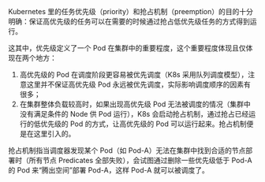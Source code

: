 Kubernetes 里的任务优先级（priority）和抢占机制（preemption）的目的十分明确：保证高优先级的任务可以在需要的时候通过抢占低优先级任务的方式得到运行。

这其中，优先级定义了一个 Pod 在集群中的重要程度，这个重要程度体现且仅体现在两个地方：

1. 高优先级的 Pod 在调度阶段更容易被优先调度（K8s 采用队列调度模型），注意这里并不保证高优先级 Pod 永远被优先调度，实际影响调度顺序的因素有很多；
2. 在集群整体负载较高时，如果出现高优先级 Pod 无法被调度的情况（集群中没有满足条件的 Node 供 Pod 运行），K8s 会启动抢占机制，通过抢占已经运行的低优先级的 Pod 的方式，让高优先级的 Pod 可以运行起来。抢占机制便是在这里引入的。

抢占机制指当调度器发现某个 Pod（如 Pod-A）无法在集群中找到合适的节点部署时（所有节点 Predicates 全部失败），会试图通过删除一些优先级低于 Pod-A 的 Pod 来“腾出空间”部署 Pod-A，这样 Pod-A 就可以被调度了。